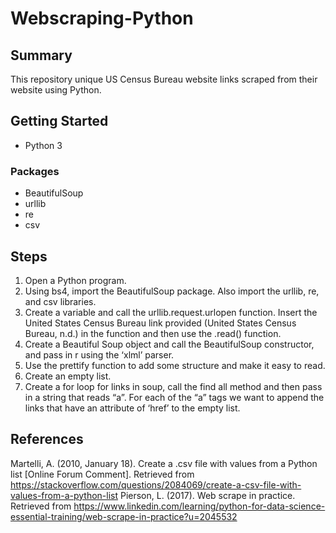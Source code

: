 # Webscraping-Python
## Summary
This repository unique US Census Bureau website links scraped from their website using Python.
## Getting Started
- Python 3
### Packages
- BeautifulSoup
- urllib
- re
- csv
## Steps
1. Open a Python program.
2. Using bs4, import the BeautifulSoup package. Also import the urllib, re, and csv libraries.
3. Create a variable and call the urllib.request.urlopen function. Insert the United States Census Bureau link provided (United States Census Bureau, n.d.) in the function and then use the .read() function.
4. Create a Beautiful Soup object and call the BeautifulSoup constructor, and pass in r using the ‘xlml’ parser.
5. Use the prettify function to add some structure and make it easy to read.
6. Create an empty list.
7. Create a for loop for links in soup, call the find all method and then pass in a string that reads “a”. For each of the “a” tags we want to append the links that have an attribute of ‘href’ to the empty list.
## References
Martelli, A. (2010, January 18). Create a .csv file with values from a Python list [Online Forum Comment]. Retrieved from https://stackoverflow.com/questions/2084069/create-a-csv-file-with-values-from-a-python-list 
Pierson, L. (2017). Web scrape in practice. Retrieved from https://www.linkedin.com/learning/python-for-data-science-essential-training/web-scrape-in-practice?u=2045532 
